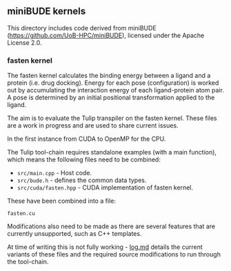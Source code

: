 ## miniBUDE kernels

This directory includes code derived from miniBUDE (https://github.com/UoB-HPC/miniBUDE), licensed under the Apache License 2.0.

### fasten kernel

The fasten kernel calculates the binding energy between a ligand and a protein (i.e. drug docking). Energy for each pose (configuration) is worked out by accumulating the interaction energy of each ligand-protein atom pair. A pose is determined by an initial positional transformation applied to the ligand.

The aim is to evaluate the Tulip transpiler on the fasten kernel. These files are a work in progress and are used to share current issues.

In the first instance from CUDA to OpenMP for the CPU.

The Tulip tool-chain requires standalone examples (with a main function), which means the following files need to be combined:

- `src/main.cpp` - Host code.
- `src/bude.h` - defines the common data types.
- `src/cuda/fasten.hpp` - CUDA implementation of fasten kernel.

These have been combined into a file:

`fasten.cu`

Modifications also need to be made as there are several features that are currently unsupported, such as C++ templates.

At time of writing this is not fully working - [log.md](log.md) details the current variants of these files and the required source modifications to run through the tool-chain.
